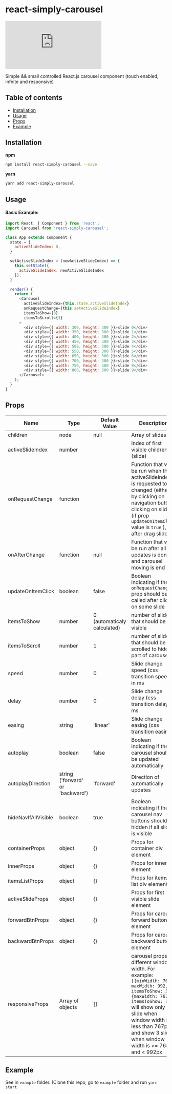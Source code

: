 # react-simply-carousel

![gzip size](https://img.badgesize.io/https://unpkg.com/react-simply-carousel/dist/index.js?compression=gzip)

Simple && small controlled React.js carousel component (touch enabled, infnite and responsive)

## Table of contents

* [Installation](#installation)
* [Usage](#usage)
* [Props](#props)
* [Example](#example)

## Installation

**npm**

```bash
npm install react-simply-carousel --save
```

**yarn**

```bash
yarn add react-simply-carousel
```

## Usage

#### Basic Example:

```js
import React, { Component } from 'react';
import Carousel from 'react-simply-carousel';

class App extends Component {
  state = {
    activeSlideIndex: 0,
  }

  setActiveSlideIndex = (newActiveSlideIndex) => {
    this.setState({
      activeSlideIndex: newActiveSlideIndex
    });
  }

  render() {
    return (
      <Carousel
        activeSlideIndex={this.state.activeSlideIndex}
        onRequestChange={this.setActiveSlideIndex}
        itemsToShow={3}
        itemsToScroll={3}
      >
        <div style={{ width: 300, height: 300 }}>slide 0</div>
        <div style={{ width: 350, height: 300 }}>slide 1</div>
        <div style={{ width: 400, height: 300 }}>slide 2</div>
        <div style={{ width: 450, height: 300 }}>slide 3</div>
        <div style={{ width: 500, height: 300 }}>slide 4</div>
        <div style={{ width: 550, height: 300 }}>slide 5</div>
        <div style={{ width: 650, height: 300 }}>slide 6</div>
        <div style={{ width: 700, height: 300 }}>slide 7</div>
        <div style={{ width: 750, height: 300 }}>slide 8</div>
        <div style={{ width: 800, height: 300 }}>slide 9</div>
      </Carousel>
    );
  }
}
```

## Props

Name | Type | Default Value | Description   
---- | ---- | ------------- | --------------
children | node | null | Array of slides
activeSlideIndex | number | | Index of first visible children (slide)
onRequestChange | function | | Function that will be run when the activeSlideIndex is requested to be changed (either by clicking on navigation button, clicking on slide (if prop `updateOnItemClick` value is `true` ), or after drag slides)
onAfterChange | function | null | Function that will be run after all updates is done and carousel moving is end
updateOnItemClick | boolean | false | Boolean indicating if the `onRequestChange` prop should be called after click on some slide
itemsToShow | number | 0 (automaticaly calculated) | number of slides that should be visible
itemsToScroll | number | 1 | number of slides that should be scrolled to hidden part of carousel
speed | number | 0 | Slide change speed (css transition speed) in ms
delay | number | 0 | Slide change delay (css transition delay) in ms
easing | string | 'linear' | Slide change easing (css transition easing)
autoplay | boolean | false | Boolean indicating if the carousel should be updated automatically
autoplayDirection | string ('forward' or 'backward') | 'forward' | Direction of automatically updates
hideNavIfAllVisible | boolean | true | Boolean indicating if the carousel nav buttons should be hidden if all slides is visible
containerProps | object | {} | Props for container div element
innerProps | object | {} | Props for inner div element
itemsListProps | object | {} | Props for items list div element
activeSlideProps | object | {} | Props for first visible slide element
forwardBtnProps | object | {} | Props for carousel forward button element
backwardBtnProps | object | {} | Props for carousel backward button element
responsiveProps | Array of objects | [] | carousel props for different window width. For example: `[{minWidth: 768, maxWidth: 992, itemsToShow: 3}, {maxWidth: 767, itemsToShow: 1}]` will show only one slide when window width is less than 767px and show 3 slides when window width is >= 768px and < 992px

## Example

See in `example` folder. (Clone this repo, go to `example` folder and run ```yarn start ```


